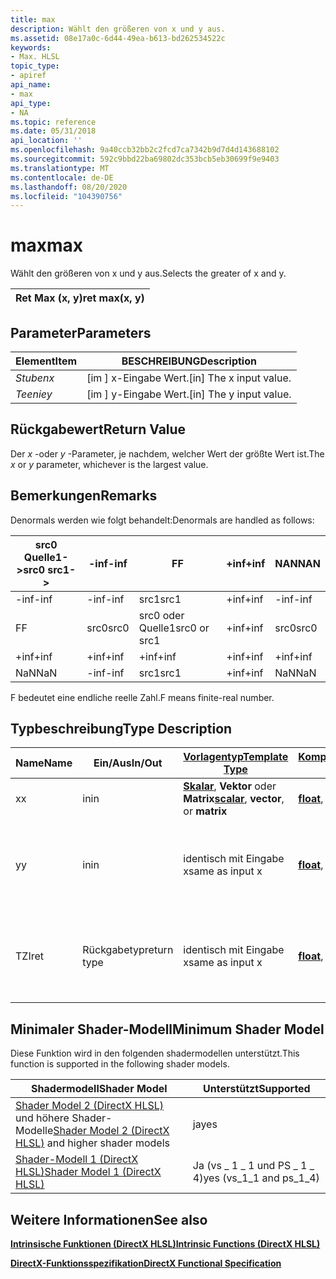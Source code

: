 ```yaml
---
title: max
description: Wählt den größeren von x und y aus.
ms.assetid: 08e17a0c-6d44-49ea-b613-bd262534522c
keywords:
- Max. HLSL
topic_type:
- apiref
api_name:
- max
api_type:
- NA
ms.topic: reference
ms.date: 05/31/2018
api_location: ''
ms.openlocfilehash: 9a40ccb32bb2c2fcd7ca7342b9d7d4d143688102
ms.sourcegitcommit: 592c9bbd22ba69802dc353bcb5eb30699f9e9403
ms.translationtype: MT
ms.contentlocale: de-DE
ms.lasthandoff: 08/20/2020
ms.locfileid: "104390756"
---
```

# <a name="max"></a><span data-ttu-id="64add-104">max</span><span class="sxs-lookup"><span data-stu-id="64add-104">max</span></span>

<span data-ttu-id="64add-105">Wählt den größeren von x und y aus.</span><span class="sxs-lookup"><span data-stu-id="64add-105">Selects the greater of x and y.</span></span>



| <span data-ttu-id="64add-106">Ret Max (x, y)</span><span class="sxs-lookup"><span data-stu-id="64add-106">ret max(x, y)</span></span> |
|---------------|



 

## <a name="parameters"></a><span data-ttu-id="64add-107">Parameter</span><span class="sxs-lookup"><span data-stu-id="64add-107">Parameters</span></span>



| <span data-ttu-id="64add-108">Element</span><span class="sxs-lookup"><span data-stu-id="64add-108">Item</span></span>                                                   | <span data-ttu-id="64add-109">BESCHREIBUNG</span><span class="sxs-lookup"><span data-stu-id="64add-109">Description</span></span>                          |
|--------------------------------------------------------|--------------------------------------|
| <span data-ttu-id="64add-110"><span id="x"></span><span id="X"></span>*Stuben*</span><span class="sxs-lookup"><span data-stu-id="64add-110"><span id="x"></span><span id="X"></span>*x*</span></span><br/> | <span data-ttu-id="64add-111">\[im \] x-Eingabe Wert.</span><span class="sxs-lookup"><span data-stu-id="64add-111">\[in\] The x input value.</span></span><br/> |
| <span data-ttu-id="64add-112"><span id="y"></span><span id="Y"></span>*Teenie*</span><span class="sxs-lookup"><span data-stu-id="64add-112"><span id="y"></span><span id="Y"></span>*y*</span></span><br/> | <span data-ttu-id="64add-113">\[im \] y-Eingabe Wert.</span><span class="sxs-lookup"><span data-stu-id="64add-113">\[in\] The y input value.</span></span><br/> |



 

## <a name="return-value"></a><span data-ttu-id="64add-114">Rückgabewert</span><span class="sxs-lookup"><span data-stu-id="64add-114">Return Value</span></span>

<span data-ttu-id="64add-115">Der *x* -oder *y* -Parameter, je nachdem, welcher Wert der größte Wert ist.</span><span class="sxs-lookup"><span data-stu-id="64add-115">The *x* or *y* parameter, whichever is the largest value.</span></span>


## <a name="remarks"></a><span data-ttu-id="64add-116">Bemerkungen</span><span class="sxs-lookup"><span data-stu-id="64add-116">Remarks</span></span>

<span data-ttu-id="64add-117">Denormals werden wie folgt behandelt:</span><span class="sxs-lookup"><span data-stu-id="64add-117">Denormals are handled as follows:</span></span>

| <span data-ttu-id="64add-118">src0 Quelle1-></span><span class="sxs-lookup"><span data-stu-id="64add-118">src0 src1-></span></span> | <span data-ttu-id="64add-119">-inf</span><span class="sxs-lookup"><span data-stu-id="64add-119">-inf</span></span> | <span data-ttu-id="64add-120">F</span><span class="sxs-lookup"><span data-stu-id="64add-120">F</span></span>             | <span data-ttu-id="64add-121">+inf</span><span class="sxs-lookup"><span data-stu-id="64add-121">+inf</span></span> | <span data-ttu-id="64add-122">NAN</span><span class="sxs-lookup"><span data-stu-id="64add-122">NAN</span></span>  |
|-------------|------|---------------|------|------|
| <span data-ttu-id="64add-123">-inf</span><span class="sxs-lookup"><span data-stu-id="64add-123">-inf</span></span>        | <span data-ttu-id="64add-124">-inf</span><span class="sxs-lookup"><span data-stu-id="64add-124">-inf</span></span> | <span data-ttu-id="64add-125">src1</span><span class="sxs-lookup"><span data-stu-id="64add-125">src1</span></span>          | <span data-ttu-id="64add-126">+inf</span><span class="sxs-lookup"><span data-stu-id="64add-126">+inf</span></span> | <span data-ttu-id="64add-127">-inf</span><span class="sxs-lookup"><span data-stu-id="64add-127">-inf</span></span> |
| <span data-ttu-id="64add-128">F</span><span class="sxs-lookup"><span data-stu-id="64add-128">F</span></span>           | <span data-ttu-id="64add-129">src0</span><span class="sxs-lookup"><span data-stu-id="64add-129">src0</span></span> | <span data-ttu-id="64add-130">src0 oder Quelle1</span><span class="sxs-lookup"><span data-stu-id="64add-130">src0 or src1</span></span>  | <span data-ttu-id="64add-131">+inf</span><span class="sxs-lookup"><span data-stu-id="64add-131">+inf</span></span> | <span data-ttu-id="64add-132">src0</span><span class="sxs-lookup"><span data-stu-id="64add-132">src0</span></span> |
| <span data-ttu-id="64add-133">+inf</span><span class="sxs-lookup"><span data-stu-id="64add-133">+inf</span></span>        | <span data-ttu-id="64add-134">+inf</span><span class="sxs-lookup"><span data-stu-id="64add-134">+inf</span></span> | <span data-ttu-id="64add-135">+inf</span><span class="sxs-lookup"><span data-stu-id="64add-135">+inf</span></span>          | <span data-ttu-id="64add-136">+inf</span><span class="sxs-lookup"><span data-stu-id="64add-136">+inf</span></span> | <span data-ttu-id="64add-137">+inf</span><span class="sxs-lookup"><span data-stu-id="64add-137">+inf</span></span> |
| <span data-ttu-id="64add-138">NaN</span><span class="sxs-lookup"><span data-stu-id="64add-138">NaN</span></span>         | <span data-ttu-id="64add-139">-inf</span><span class="sxs-lookup"><span data-stu-id="64add-139">-inf</span></span> | <span data-ttu-id="64add-140">src1</span><span class="sxs-lookup"><span data-stu-id="64add-140">src1</span></span>          | <span data-ttu-id="64add-141">+inf</span><span class="sxs-lookup"><span data-stu-id="64add-141">+inf</span></span> | <span data-ttu-id="64add-142">NaN</span><span class="sxs-lookup"><span data-stu-id="64add-142">NaN</span></span>  |

<span data-ttu-id="64add-143">F bedeutet eine endliche reelle Zahl.</span><span class="sxs-lookup"><span data-stu-id="64add-143">F means finite-real number.</span></span>


## <a name="type-description"></a><span data-ttu-id="64add-144">Typbeschreibung</span><span class="sxs-lookup"><span data-stu-id="64add-144">Type Description</span></span>

| <span data-ttu-id="64add-145">Name</span><span class="sxs-lookup"><span data-stu-id="64add-145">Name</span></span> | <span data-ttu-id="64add-146">Ein/Aus</span><span class="sxs-lookup"><span data-stu-id="64add-146">In/Out</span></span>      | [<span data-ttu-id="64add-147">**Vorlagentyp**</span><span class="sxs-lookup"><span data-stu-id="64add-147">**Template Type**</span></span>](dx-graphics-hlsl-intrinsic-functions.md)                                                  | [<span data-ttu-id="64add-148">**Komponententyp**</span><span class="sxs-lookup"><span data-stu-id="64add-148">**Component Type**</span></span>](dx-graphics-hlsl-intrinsic-functions.md)                 | <span data-ttu-id="64add-149">Size</span><span class="sxs-lookup"><span data-stu-id="64add-149">Size</span></span>                         |
|------|-------------|----------------------------------------------------------------------------------------------------------------|--------------------------------------------------------------------------------|------------------------------|
| <span data-ttu-id="64add-150">x</span><span class="sxs-lookup"><span data-stu-id="64add-150">x</span></span>    | <span data-ttu-id="64add-151">in</span><span class="sxs-lookup"><span data-stu-id="64add-151">in</span></span>          | <span data-ttu-id="64add-152">[**Skalar**](dx-graphics-hlsl-intrinsic-functions.md), **Vektor** oder **Matrix**</span><span class="sxs-lookup"><span data-stu-id="64add-152">[**scalar**](dx-graphics-hlsl-intrinsic-functions.md), **vector**, or **matrix**</span></span> | <span data-ttu-id="64add-153">[**float**](/windows/desktop/WinProg/windows-data-types), [ **int**](/windows/desktop/WinProg/windows-data-types)</span><span class="sxs-lookup"><span data-stu-id="64add-153">[**float**](/windows/desktop/WinProg/windows-data-types), [**int**](/windows/desktop/WinProg/windows-data-types)</span></span> | <span data-ttu-id="64add-154">any</span><span class="sxs-lookup"><span data-stu-id="64add-154">any</span></span>                          |
| <span data-ttu-id="64add-155">y</span><span class="sxs-lookup"><span data-stu-id="64add-155">y</span></span>    | <span data-ttu-id="64add-156">in</span><span class="sxs-lookup"><span data-stu-id="64add-156">in</span></span>          | <span data-ttu-id="64add-157">identisch mit Eingabe x</span><span class="sxs-lookup"><span data-stu-id="64add-157">same as input x</span></span>                                                                                                | <span data-ttu-id="64add-158">[**float**](/windows/desktop/WinProg/windows-data-types), [ **int**](/windows/desktop/WinProg/windows-data-types)</span><span class="sxs-lookup"><span data-stu-id="64add-158">[**float**](/windows/desktop/WinProg/windows-data-types), [**int**](/windows/desktop/WinProg/windows-data-types)</span></span> | <span data-ttu-id="64add-159">gleiche Dimension (n) wie Eingabe x</span><span class="sxs-lookup"><span data-stu-id="64add-159">same dimension(s) as input x</span></span> |
| <span data-ttu-id="64add-160">TZI</span><span class="sxs-lookup"><span data-stu-id="64add-160">ret</span></span>  | <span data-ttu-id="64add-161">Rückgabetyp</span><span class="sxs-lookup"><span data-stu-id="64add-161">return type</span></span> | <span data-ttu-id="64add-162">identisch mit Eingabe x</span><span class="sxs-lookup"><span data-stu-id="64add-162">same as input x</span></span>                                                                                                | <span data-ttu-id="64add-163">[**float**](/windows/desktop/WinProg/windows-data-types), [ **int**](/windows/desktop/WinProg/windows-data-types)</span><span class="sxs-lookup"><span data-stu-id="64add-163">[**float**](/windows/desktop/WinProg/windows-data-types), [**int**](/windows/desktop/WinProg/windows-data-types)</span></span> | <span data-ttu-id="64add-164">gleiche Dimension (n) wie Eingabe x</span><span class="sxs-lookup"><span data-stu-id="64add-164">same dimension(s) as input x</span></span> |



 

## <a name="minimum-shader-model"></a><span data-ttu-id="64add-165">Minimaler Shader-Modell</span><span class="sxs-lookup"><span data-stu-id="64add-165">Minimum Shader Model</span></span>

<span data-ttu-id="64add-166">Diese Funktion wird in den folgenden shadermodellen unterstützt.</span><span class="sxs-lookup"><span data-stu-id="64add-166">This function is supported in the following shader models.</span></span>



| <span data-ttu-id="64add-167">Shadermodell</span><span class="sxs-lookup"><span data-stu-id="64add-167">Shader Model</span></span>                                                                       | <span data-ttu-id="64add-168">Unterstützt</span><span class="sxs-lookup"><span data-stu-id="64add-168">Supported</span></span>                   |
|------------------------------------------------------------------------------------|-----------------------------|
| <span data-ttu-id="64add-169">[Shader Model 2 (DirectX HLSL)](dx-graphics-hlsl-sm2.md) und höhere Shader-Modelle</span><span class="sxs-lookup"><span data-stu-id="64add-169">[Shader Model 2 (DirectX HLSL)](dx-graphics-hlsl-sm2.md) and higher shader models</span></span> | <span data-ttu-id="64add-170">ja</span><span class="sxs-lookup"><span data-stu-id="64add-170">yes</span></span>                         |
| [<span data-ttu-id="64add-171">Shader-Modell 1 (DirectX HLSL)</span><span class="sxs-lookup"><span data-stu-id="64add-171">Shader Model 1 (DirectX HLSL)</span></span>](dx-graphics-hlsl-sm1.md)                          | <span data-ttu-id="64add-172">Ja (vs \_ 1 \_ 1 und PS \_ 1 \_ 4)</span><span class="sxs-lookup"><span data-stu-id="64add-172">yes (vs\_1\_1 and ps\_1\_4)</span></span> |



 

## <a name="see-also"></a><span data-ttu-id="64add-173">Weitere Informationen</span><span class="sxs-lookup"><span data-stu-id="64add-173">See also</span></span>

<dl> <dt>

[<span data-ttu-id="64add-174">**Intrinsische Funktionen (DirectX HLSL)**</span><span class="sxs-lookup"><span data-stu-id="64add-174">**Intrinsic Functions (DirectX HLSL)**</span></span>](dx-graphics-hlsl-intrinsic-functions.md)
</dt> </dl>

[<span data-ttu-id="64add-175">**DirectX-Funktionsspezifikation**</span><span class="sxs-lookup"><span data-stu-id="64add-175">**DirectX Functional Specification**</span></span>](https://microsoft.github.io/DirectX-Specs/d3d/archive/D3D11_3_FunctionalSpec.htm#inst_MAX) 
</dt> </dl>
 
